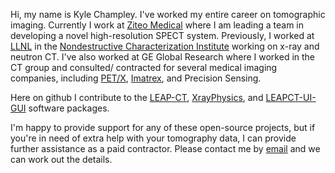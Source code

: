 Hi, my name is Kyle Champley.  I've worked my entire career on tomographic imaging.  Currently I work at [Ziteo Medical](https://ziteo.com/) where I am leading a team in developing a novel high-resolution SPECT system.  Previously, I worked at [LLNL](https://www.llnl.gov/) in the [Nondestructive Characterization Institute](https://nci.llnl.gov/) working on x-ray and neutron CT.  I've also worked at GE Global Research where I worked in the CT group and consulted/ contracted for several medical imaging companies, including [PET/X](https://www.petxllc.com/), [Imatrex](https://www.linkedin.com/company/imatrex/), and Precision Sensing.

Here on github I contribute to the [LEAP-CT](https://github.com/LLNL/LEAP/), [XrayPhysics](https://github.com/kylechampley/XrayPhysics), and [LEAPCT-UI-GUI](https://github.com/kylechampley/LEAPCT-UI-GUI) software packages.

I'm happy to provide support for any of these open-source projects, but if you're in need of extra help with your tomography data, I can provide further assistance as a paid contractor.  Please contact me by [email](https://github.com/LLNL/LEAP/?tab=readme-ov-file#authors) and we can work out the details.
